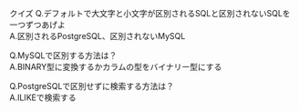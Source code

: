 クイズ
Q.デフォルトで大文字と小文字が区別されるSQLと区別されないSQLを一つずつあげよ  
A.区別されるPostgreSQL、区別されないMySQL

Q.MySQLで区別する方法は？  
A.BINARY型に変換するかカラムの型をバイナリー型にする

Q.PostgreSQLで区別せずに検索する方法は？  
A.ILIKEで検索する